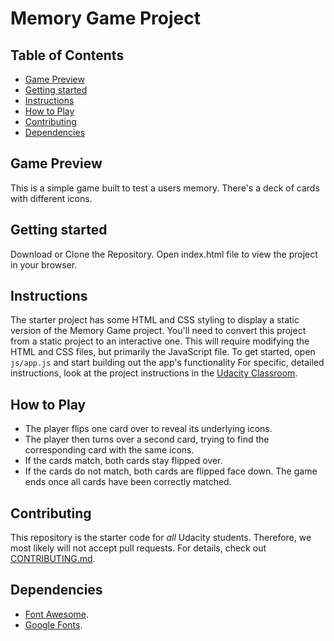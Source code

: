 # Memory Game Project

## Table of Contents

* [Game Preview](#Game-Preview)
* [Getting started](#Getting-started)
* [Instructions](#instructions)
* [How to Play](#How-to-Play)
* [Contributing](#contributing)
* [Dependencies](#Dependencies)


## Game Preview
This is a simple game built to test a users memory. There's a deck of cards with different icons.


## Getting started
Download or Clone the Repository.
Open index.html file to view the project in your browser.


## Instructions
The starter project has some HTML and CSS styling to display a static version of the Memory Game project. You'll need to convert this project from a static project to an interactive one. This will require modifying the HTML and CSS files, but primarily the JavaScript file.
To get started, open `js/app.js` and start building out the app's functionality
For specific, detailed instructions, look at the project instructions in the [Udacity Classroom](https://classroom.udacity.com/me).


## How to Play
* The player flips one card over to reveal its underlying icons.
* The player then turns over a second card, trying to find the corresponding card with the same icons.
* If the cards match, both cards stay flipped over.
* If the cards do not match, both cards are flipped face down.
The game ends once all cards have been correctly matched.


## Contributing
This repository is the starter code for _all_ Udacity students. Therefore, we most likely will not accept pull requests.
For details, check out [CONTRIBUTING.md](CONTRIBUTING.md).


## Dependencies
* [Font Awesome](https://fontawesome.com/).
* [Google Fonts](https://fonts.google.com/).
